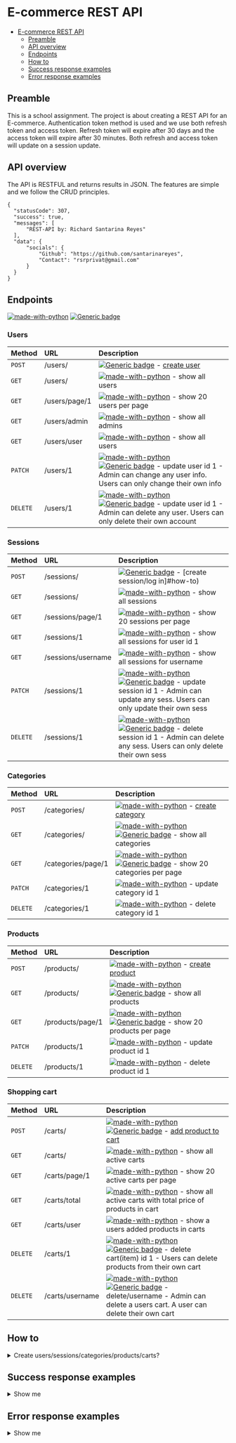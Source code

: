# E-commerce REST API

<!-- TOC depthFrom:1 depthTo:2 withLinks:1 updateOnSave:1 orderedList:0 -->

- [E-commerce REST API](#e-commerce-rest-api)
    - [Preamble](#preamble)
    - [API overview](#api-overview)
    - [Endpoints](#endpoints)
    - [How to](#how-to)
    - [Success response examples](#success-response-examples)
    - [Error response examples](#error-response-examples)

<!-- /TOC -->



## Preamble
This is a school assignment. The project is about creating a REST API for an E-commerce. Authentication token method is used and we use both refresh token and access token.
Refresh token will expire after 30 days and the access token will expire after 30 minutes. Both refresh and access token will update on a session update.


## API overview
The API is RESTFUL and returns results in JSON. 
The features are simple and we follow the CRUD principles.


    {
      "statusCode": 307,
      "success": true,
      "messages": [
          "REST-API by: Richard Santarina Reyes"
      ],
      "data": {
          "socials": {
              "Github": "https://github.com/santarinareyes",
              "Contact": "rsrprivat@gmail.com"
          }
      }
    }

## Endpoints 
[![made-with-python](https://img.shields.io/badge/Admin-1f425f.svg)](#) [![Generic badge](https://img.shields.io/badge/User-<COLOR>.svg)](https://shields.io/)

### Users
| Method     | URL | Description |
|:-----------|:----------------|:-----------|
| `POST` | /users/ | [![Generic badge](https://img.shields.io/badge/User-<COLOR>.svg)](https://shields.io/) - [create user](#how-to) |
| `GET` | /users/ | [![made-with-python](https://img.shields.io/badge/Admin-1f425f.svg)](#) - show all users |
| `GET` | /users/page/1 | [![made-with-python](https://img.shields.io/badge/Admin-1f425f.svg)](#) - show 20 users per page |
| `GET` | /users/admin | [![made-with-python](https://img.shields.io/badge/Admin-1f425f.svg)](#) - show all admins |
| `GET` | /users/user | [![made-with-python](https://img.shields.io/badge/Admin-1f425f.svg)](#) - show all users |
| `PATCH` | /users/1 | [![made-with-python](https://img.shields.io/badge/Admin-1f425f.svg)](#) [![Generic badge](https://img.shields.io/badge/User-<COLOR>.svg)](https://shields.io/) - update user id 1 - Admin can change any user info. Users can only change their own info |
| `DELETE` | /users/1 | [![made-with-python](https://img.shields.io/badge/Admin-1f425f.svg)](#) [![Generic badge](https://img.shields.io/badge/User-<COLOR>.svg)](https://shields.io/) - update user id 1 - Admin can delete any user. Users can only delete their own account |

### Sessions
| Method     | URL | Description |
|:-----------|:----------------|:-----------|
| `POST` | /sessions/ | [![Generic badge](https://img.shields.io/badge/User-<COLOR>.svg)](https://shields.io/) - [create session/log in]#how-to) |
| `GET` | /sessions/ | [![made-with-python](https://img.shields.io/badge/Admin-1f425f.svg)](#) - show all sessions |
| `GET` | /sessions/page/1 | [![made-with-python](https://img.shields.io/badge/Admin-1f425f.svg)](#) - show 20 sessions per page |
| `GET` | /sessions/1 | [![made-with-python](https://img.shields.io/badge/Admin-1f425f.svg)](#) - show all sessions for user id 1 |
| `GET` | /sessions/username | [![made-with-python](https://img.shields.io/badge/Admin-1f425f.svg)](#) - show all sessions for username |
| `PATCH` | /sessions/1 | [![made-with-python](https://img.shields.io/badge/Admin-1f425f.svg)](#) [![Generic badge](https://img.shields.io/badge/User-<COLOR>.svg)](https://shields.io/) - update session id 1 - Admin can update any sess. Users can only update their own sess |
| `DELETE` | /sessions/1 | [![made-with-python](https://img.shields.io/badge/Admin-1f425f.svg)](#) [![Generic badge](https://img.shields.io/badge/User-<COLOR>.svg)](https://shields.io/) - delete session id 1 - Admin can delete any sess. Users can only delete their own sess |

### Categories
| Method     | URL | Description |
|:-----------|:----------------|:-----------|
| `POST` | /categories/ | [![made-with-python](https://img.shields.io/badge/Admin-1f425f.svg)](#) - [create category](#how-to) |
| `GET` | /categories/ | [![made-with-python](https://img.shields.io/badge/Admin-1f425f.svg)](#) [![Generic badge](https://img.shields.io/badge/User-<COLOR>.svg)](https://shields.io/) - show all categories |
| `GET` | /categories/page/1 | [![made-with-python](https://img.shields.io/badge/Admin-1f425f.svg)](#) [![Generic badge](https://img.shields.io/badge/User-<COLOR>.svg)](https://shields.io/) - show 20 categories per page |
| `PATCH` | /categories/1 | [![made-with-python](https://img.shields.io/badge/Admin-1f425f.svg)](#) - update category id 1 |
| `DELETE` | /categories/1 | [![made-with-python](https://img.shields.io/badge/Admin-1f425f.svg)](#) - delete category id 1 |

### Products
| Method     | URL | Description |
|:-----------|:----------------|:-----------|
| `POST` | /products/ | [![made-with-python](https://img.shields.io/badge/Admin-1f425f.svg)](#) - [create product](#how-to) |
| `GET` | /products/ | [![made-with-python](https://img.shields.io/badge/Admin-1f425f.svg)](#) [![Generic badge](https://img.shields.io/badge/User-<COLOR>.svg)](https://shields.io/) - show all products |
| `GET` | /products/page/1 | [![made-with-python](https://img.shields.io/badge/Admin-1f425f.svg)](#) [![Generic badge](https://img.shields.io/badge/User-<COLOR>.svg)](https://shields.io/) - show 20 products per page |
| `PATCH` | /products/1 | [![made-with-python](https://img.shields.io/badge/Admin-1f425f.svg)](#) - update product id 1 |
| `DELETE` | /products/1 | [![made-with-python](https://img.shields.io/badge/Admin-1f425f.svg)](#) - delete product id 1 |

### Shopping cart
| Method     | URL | Description |
|:-----------|:----------------|:-----------|
| `POST` | /carts/ | [![made-with-python](https://img.shields.io/badge/Admin-1f425f.svg)](#) [![Generic badge](https://img.shields.io/badge/User-<COLOR>.svg)](https://shields.io/) - [add product to cart](#how-to) |
| `GET` | /carts/ | [![made-with-python](https://img.shields.io/badge/Admin-1f425f.svg)](#) - show all active carts |
| `GET` | /carts/page/1 | [![made-with-python](https://img.shields.io/badge/Admin-1f425f.svg)](#) - show 20 active carts per page |
| `GET` | /carts/total | [![made-with-python](https://img.shields.io/badge/Admin-1f425f.svg)](#) - show all active carts with total price of products in cart |
| `GET` | /carts/user | [![made-with-python](https://img.shields.io/badge/Admin-1f425f.svg)](#) - show a users added products in carts |
| `DELETE` | /carts/1 | [![made-with-python](https://img.shields.io/badge/Admin-1f425f.svg)](#) [![Generic badge](https://img.shields.io/badge/User-<COLOR>.svg)](https://shields.io/) - delete cart(item) id 1 - Users can delete products from their own cart |
| `DELETE` | /carts/username | [![made-with-python](https://img.shields.io/badge/Admin-1f425f.svg)](#) [![Generic badge](https://img.shields.io/badge/User-<COLOR>.svg)](https://shields.io/) - delete/username - Admin can delete a users cart. A user can delete their own cart |

## How to
<details>
<summary>Create users/sessions/categories/products/carts?</summary>

### Create user
    {
    "firstname":"example",
    "lastname":"example",
    "username":"example",
    "email":"example@example.com",
    "password":"example"
    }
    
 ### Create Session/Log in
    {
    "username":"example",
    "password":"example"
    }
    
 ### Create category
    {
    "title":"example"
    }
    
 ### Create product
    {
    "title":"example",
    "category":"example",
    "price":"100.00",
    "description":"example",
    }
    
 ### Add product to cart
    {
    "username":"example",
    "product":"example"
    }


</details>
    
## Success response examples
<details>
<summary>Show me</summary>

### User created success
    {
        "statusCode": 201,
        "success": true,
        "messages": [
            "User created"
        ],
        "data": {
            "rows_returned": 1,
            "users": [
                {
                    "id": "28",
                    "firstname": "Example",
                    "lastname": "Example",
                    "username": "example",
                    "email": "example@example.com",
                    "role": "User"
                }
            ]
        }
    }

### Session created success
      {
          "statusCode": 201,
          "success": true,
          "messages": [],
          "data": {
              "rows_returned": 1,
              "sessions": {
                  "session_id": "27",
                  "username": "example",
                  "email": "example@example.com",
                  "accesstoken": "OTcxZDlkMDRjNjBhZTI1ZTZkOTY1NDg5ZDMxNTcyOWY2ZDA4MDhhYjExNTUxN2Q1MTYxNjQ0OTUwMw==",
                  "accesstoken_expiry": "30 min",
                  "refreshtoken": "NjM2NTIyOGU0OWNkMzhmZDE5MWU0ZTFhNDc5ZDZkNDQ2YjVlNzBhMTJiYmFjZjhhMTYxNjQ0OTUwMw==",
                  "refreshtoken_expiry": "30 days"
              }
          }
      }

### Fetch carts as admin
      {
          "statusCode": 200,
          "success": true,
          "messages": [],
          "data": {
              "rows_returned": 2,
              "carts": [
                  {
                      "user_id": "1",
                      "username": "santa",
                      "priceTotal": "268884.00"
                  },
                  {
                      "user_id": "27",
                      "username": "santarinareyes",
                      "priceTotal": "12222.00"
                  }
              ]
          }
      }
      
</details>

## Error response examples
<details>
<summary>Show me</summary>

## User exist error
      {
          "statusCode": 409,
          "success": false,
          "messages": [
              [
                  "Email already exist",
                  "Username already exist"
              ]
          ],
          "data": null
      }
      
## Invalid access token error

    {
        "statusCode": 401,
        "success": false,
        "messages": [
            [
                "Invalid Access Token"
            ]
        ],
        "data": null
    }
    
## User does not match error

      {
          "statusCode": 400,
          "success": false,
          "messages": [
              [
                  "User Id does not match the logged in user Id. Please try again."
              ]
          ],
          "data": null
      }
      
## Access token missing error

      {
          "statusCode": 401,
          "success": false,
          "messages": [
              [
                  "Access token is missing from the header",
                  "Access token cannot be blank"
              ]
          ],
          "data": null
      }

</details>
